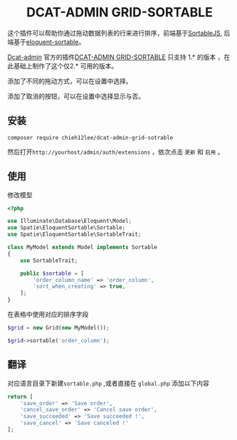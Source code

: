 
<div align="center">

# DCAT-ADMIN GRID-SORTABLE

</div>

这个插件可以帮助你通过拖动数据列表的行来进行排序，前端基于[SortableJS](https://github.com/SortableJS/Sortable), 后端基于[eloquent-sortable](https://github.com/spatie/eloquent-sortable)。

[Dcat-admin](https://github.com/jqhph/dcat-admin) 官方的插件[DCAT-ADMIN GRID-SORTABLE](https://github.com/dcat-admin/grid-sortable) 只支持 1.* 的版本
，在此基础上制作了这个仅2.* 可用的版本。

添加了不同的拖动方式，可以在设置中选择。

添加了取消的按钮，可以在设置中选择显示与否。

## 安装

```shell
composer require chieh12lee/dcat-admin-grid-sotrable
```

然后打开`http://yourhost/admin/auth/extensions` ，依次点击 `更新` 和 `启用` 。


## 使用

修改模型

```php
<?php

use Illuminate\Database\Eloquent\Model;
use Spatie\EloquentSortable\Sortable;
use Spatie\EloquentSortable\SortableTrait;

class MyModel extends Model implements Sortable
{
    use SortableTrait;

    public $sortable = [
        'order_column_name' => 'order_column',
        'sort_when_creating' => true,
    ];
}
```

在表格中使用对应的排序字段

```php
$grid = new Grid(new MyModel());

$grid->sortable('order_column');
```

## 翻译
对应语言目录下新建`sortable.php` ,或者直接在 `global.php` 添加以下内容
```php
return [
    'save_order' => 'Save order',
    'cancel_save_order' => 'Cancel save order',
    'save_succeeded' => 'Save succeeded !',
    'save_cancel' => 'Save canceled !'
];
```
